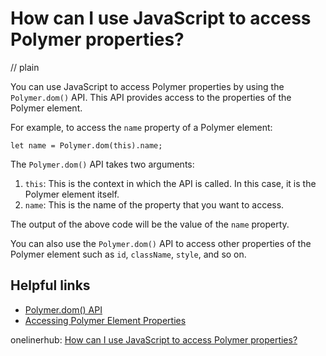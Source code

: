 # How can I use JavaScript to access Polymer properties?
// plain

You can use JavaScript to access Polymer properties by using the `Polymer.dom()` API. This API provides access to the properties of the Polymer element.

For example, to access the `name` property of a Polymer element:

```
let name = Polymer.dom(this).name;
```

The `Polymer.dom()` API takes two arguments:

1. `this`: This is the context in which the API is called. In this case, it is the Polymer element itself.
2. `name`: This is the name of the property that you want to access.

The output of the above code will be the value of the `name` property.

You can also use the `Polymer.dom()` API to access other properties of the Polymer element such as `id`, `className`, `style`, and so on.

## Helpful links
- [Polymer.dom() API](https://www.polymer-project.org/3.0/docs/devguide/local-dom#polymer-dom)
- [Accessing Polymer Element Properties](https://www.polymer-project.org/3.0/docs/devguide/local-dom#accessing-polymer-element-properties)

onelinerhub: [How can I use JavaScript to access Polymer properties?](https://onelinerhub.com/javascript-polymer/how-can-i-use-javascript-to-access-polymer-properties)